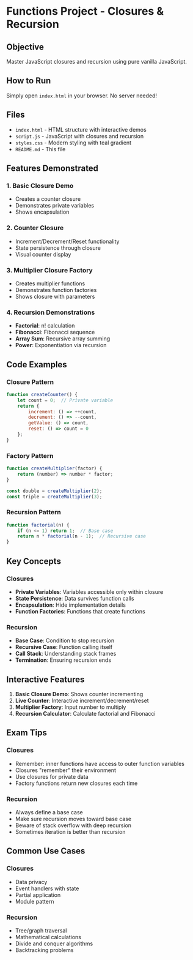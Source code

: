 # Functions Project - Closures & Recursion

## Objective
Master JavaScript closures and recursion using pure vanilla JavaScript.

## How to Run
Simply open `index.html` in your browser. No server needed!

## Files
- `index.html` - HTML structure with interactive demos
- `script.js` - JavaScript with closures and recursion
- `styles.css` - Modern styling with teal gradient
- `README.md` - This file

## Features Demonstrated

### 1. Basic Closure Demo
- Creates a counter closure
- Demonstrates private variables
- Shows encapsulation

### 2. Counter Closure
- Increment/Decrement/Reset functionality
- State persistence through closure
- Visual counter display

### 3. Multiplier Closure Factory
- Creates multiplier functions
- Demonstrates function factories
- Shows closure with parameters

### 4. Recursion Demonstrations
- **Factorial**: n! calculation
- **Fibonacci**: Fibonacci sequence
- **Array Sum**: Recursive array summing
- **Power**: Exponentiation via recursion

## Code Examples

### Closure Pattern
```javascript
function createCounter() {
    let count = 0;  // Private variable
    return {
        increment: () => ++count,
        decrement: () => --count,
        getValue: () => count,
        reset: () => count = 0
    };
}
```

### Factory Pattern
```javascript
function createMultiplier(factor) {
    return (number) => number * factor;
}

const double = createMultiplier(2);
const triple = createMultiplier(3);
```

### Recursion Pattern
```javascript
function factorial(n) {
    if (n <= 1) return 1;  // Base case
    return n * factorial(n - 1);  // Recursive case
}
```

## Key Concepts

### Closures
- **Private Variables**: Variables accessible only within closure
- **State Persistence**: Data survives function calls
- **Encapsulation**: Hide implementation details
- **Function Factories**: Functions that create functions

### Recursion
- **Base Case**: Condition to stop recursion
- **Recursive Case**: Function calling itself
- **Call Stack**: Understanding stack frames
- **Termination**: Ensuring recursion ends

## Interactive Features
1. **Basic Closure Demo**: Shows counter incrementing
2. **Live Counter**: Interactive increment/decrement/reset
3. **Multiplier Factory**: Input number to multiply
4. **Recursion Calculator**: Calculate factorial and Fibonacci

## Exam Tips

### Closures
- Remember: inner functions have access to outer function variables
- Closures "remember" their environment
- Use closures for private data
- Factory functions return new closures each time

### Recursion
- Always define a base case
- Make sure recursion moves toward base case
- Beware of stack overflow with deep recursion
- Sometimes iteration is better than recursion

## Common Use Cases

### Closures
- Data privacy
- Event handlers with state
- Partial application
- Module pattern

### Recursion
- Tree/graph traversal
- Mathematical calculations
- Divide and conquer algorithms
- Backtracking problems
